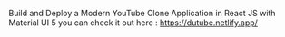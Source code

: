 Build and Deploy a Modern YouTube Clone Application in React JS with Material UI 5
you can check it out here : 
https://dutube.netlify.app/
